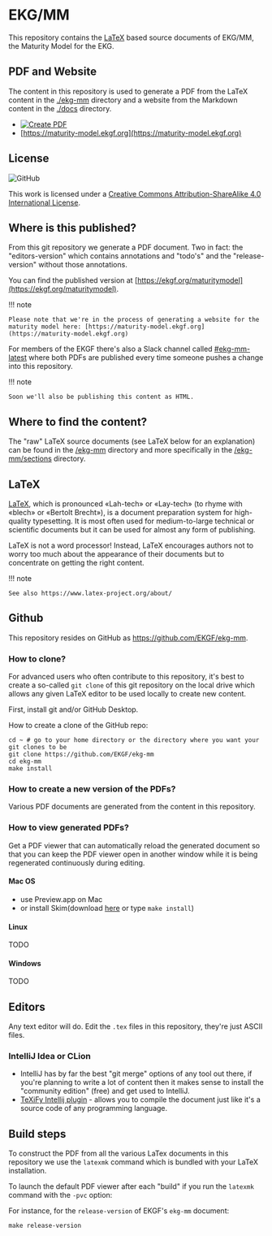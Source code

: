 # EKG/MM

This repository contains the [LaTeX](https://www.latex-project.org/about/)
based source documents of EKG/MM, the Maturity Model for the EKG.

## PDF and Website

The content in this repository is used to generate a PDF from the LaTeX content
in the [./ekg-mm](./ekg-mm) directory and a website from the Markdown content
in the [./docs](./docs) directory.

- [![Create PDF](https://github.com/EKGF/ekg-mm/actions/workflows/create-pdf.yml/badge.svg)](https://github.com/EKGF/ekg-mm/actions/workflows/create-pdf.yml)
- [https://maturity-model.ekgf.org](https://maturity-model.ekgf.org)


## License

![GitHub](https://img.shields.io/github/license/EKGF/ekg-mm?style=for-the-badge)

This work is licensed under a
[Creative Commons Attribution-ShareAlike 4.0 International License](http://creativecommons.org/licenses/by-sa/4.0/).

## Where is this published?

From this git repository we generate a PDF document.
Two in fact: the "editors-version" which contains annotations and "todo's" 
and the "release-version" without those annotations.

You can find the published version
at [https://ekgf.org/maturitymodel](https://ekgf.org/maturitymodel).

!!! note

    Please note that we're in the process of generating a website for the
    maturity model here: [https://maturity-model.ekgf.org](https://maturity-model.ekgf.org)

For members of the EKGF there's also a Slack channel called
[#ekg-mm-latest](https://ekgf.slack.com/archives/C01TEL6GWEN)
where both PDFs are published every time someone pushes
a change into this repository.

!!! note

    Soon we'll also be publishing this content as HTML.

## Where to find the content?

The "raw" LaTeX source documents (see LaTeX below for an explanation) can be
found in the [/ekg-mm](ekg-mm) directory and more specifically in the
[/ekg-mm/sections](ekg-mm/sections) directory.

## LaTeX

[LaTeX](https://www.latex-project.org/about/), which is pronounced «Lah-tech»
or «Lay-tech» (to rhyme with «blech» or «Bertolt Brecht»), is a document
preparation system for high-quality typesetting.
It is most often used for medium-to-large technical or scientific documents
but it can be used for almost any form of publishing.

LaTeX is not a word processor! Instead, LaTeX encourages authors not to worry
too much about the appearance of their documents but to concentrate on getting
the right content.

!!! note

    See also https://www.latex-project.org/about/

## Github

This repository resides on GitHub as https://github.com/EKGF/ekg-mm.

### How to clone?

For advanced users who often contribute to this repository, it's best to
create a so-called `git clone` of this git repository on the local drive which
allows any given LaTeX editor to be used locally to create new content.

First, install git and/or GitHub Desktop.

How to create a clone of the GitHub repo:

```shell
cd ~ # go to your home directory or the directory where you want your git clones to be
git clone https://github.com/EKGF/ekg-mm
cd ekg-mm
make install
```

### How to create a new version of the PDFs?

Various PDF documents are generated from the content in this repository.

### How to view generated PDFs?

Get a PDF viewer that can automatically reload the generated document
so that you can keep the PDF viewer open in another window while it
is being regenerated continuously during editing.

#### Mac OS

* use Preview.app on Mac
* or install Skim(download [here](https://skim-app.sourceforge.io/) or type `make install`)

#### Linux

TODO

#### Windows

TODO

## Editors

Any text editor will do. Edit the `.tex` files in this repository, they're just
ASCII files.

### IntelliJ Idea or CLion

* IntelliJ has by far the best "git merge" options of any tool out there,
  if you're planning to write a lot of content then it makes sense to
  install the "community edition" (free) and get used to IntelliJ.
* [TeXiFy Intellij plugin](https://github.com/Hannah-Sten/TeXiFy-IDEA) - allows
  you to compile the document just like it's a source code of any programming language.

## Build steps

To construct the PDF from all the various LaTex documents in this repository we use
the `latexmk` command which is bundled with your LaTeX installation.

To launch the default PDF viewer after each "build" if you run the `latexmk` command
with the `-pvc` option:

For instance, for the `release-version` of EKGF's `ekg-mm` document:

```shell
make release-version
```



